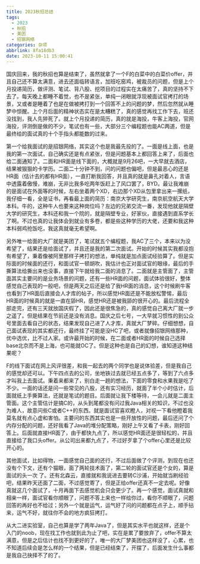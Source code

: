 ```yaml
---
title: 2023秋招总结
tags:
  - 2023
  - 秋招
  - 美团
  - 招银网络
categories: 杂项
abbrlink: 8fa18db3
date: 2023-10-11 15:00:41
---
```


国庆回来，我的秋招也算是结束了，虽然就拿了一个F的白菜中的白菜价offer，并且自己还不算太满意，进去还面临转语言，加班吃窑鸡，被裁员的问题，但是上个月投递简历，做评测、笔试、背八股、挖项目的过程实在太痛苦了，真的坚持不下去了。每天晚上都睡不着觉，也不是紧张，单纯一闭眼就浮现被面试官拷打的场景，又或者是睡着了也是在做被拷打到一个回答不上的问题的梦，然后忽然就从睡梦中惊醒。上个月后面的精神状态实在是太糟糕了，真的感觉再找工作下去，班还没找到，我人先猝死了。就上个月投递的简历，真的就是海投，牛客上海投，官网海投，评测倒是做的不少，笔试也有一些，大部分三个编程题也能AC两道，但是最终给的面试真的十个手指头都能数的过来。

第一个给我面试的是招银网络，其实这个也是我最先投的了。一面是线上面，也是我的第一次面试，自己确实还是有点紧张，但是问题基本上都回答上来了，后面也给二面通知了。二面和HR面是线下面的，大概就是9月26吧，一大早就去酒店，结果被狠狠的卡学历。二面二十分钟不到，问的问题也偏吧，但是最恶心的还是HR面（估计去的都有HR面），一直打断我回答，并且真的就是鼻孔对着人，言语中透露着傲慢，难崩，无非比我多吃两年饭赶上了风口罢了，BYD。最让我难崩的是面试在外面等的时候，左右坐着两个XD，右边那个XD从包里拿出来一摞纸，我仔细一看，全是证书，再看最上面的简历：南京大学研究生，南京航空航天大学本科。牛的，这种牛人也要来这种岗位吗？左边的兄弟交流一番，发现他就是隔壁大学的研究生，本科还和我一个院的，就是隔壁专业，好家伙，直接遇到直系学长了啊。不过也真的让我体会到就业有多卷，都是些这种学历的大佬，还要和我这种本科弱鸡抢饭吃，我这真就毫无希望啊。

另外唯一给面的大厂就是美团了，笔试就五个编程题，我AC了三个，本来以为没希望了，结果还是给面试了，并且还是我的第二次面试。开始的时候其实我都没抱有希望了，秉着像被阿里那样子拷打的想法，单纯就是加点面试经验算了。但是实际面的时候面的还行，和面试官一顿胡吹，我估计也正对面试官的眼缘，最后的手撕算法给撕出来也没事，直接下午就给我二面的消息了。二面就是主管面了，主管面其实主要问的是业务场景的问题，还有一些HR面的问题，面试体验很好，整体感觉自己表现的一般吧，但是两天之后还是给了我HR面的消息，这个时候刷牛客也看到了HR面后直接会人才库的帖子，所以感觉HR面还是不能放松警惕，最后HR面的时候真的就是一直在舔HR，感觉HR还是被我舔的很开心的。最后流程全部走完，还有三天就放国庆假了，因此还是很焦急的，真的感觉自己离大厂就一步之遥了。但是结果在节前还是没有消息。国庆之后七号，一大早就习惯性的到公众号里面去看自己的状态，结果发现自己进了人才库，真就大厂梦碎。仔细想想，自己面试表现的其实都还行，最终挂了可能是没HC了吧，或者就像招银网络那种，优中选优，比不过人家。或许最开始的时候，在二面或者HR面的时候自己选择base北京而不是上海，也可能就OC了。但是这种也是自己的幻想，谁知道这种结果呢？

F的线下面试在网上风评很差，和我一起去的两个同学也是说体验差，但是我自己的感觉却还可以。下午四点去的公司，坐地铁过去就已经五点多了，等到了六点多才叫我上去面试。秉着来都来了，别白走一趟的想法，下面的零食和水果我是吃了不少。一面的话还是问一些常见的八股，还有实习经历，就面了半个小时估计，后面就纸上手撕算法，还就是笔试的题目。后面就让我下楼等待，一会儿就是二面主管面。这个主管估计是搞C的，从头到尾都没有问过我Java相关的知识，不过也没为难人，故意问些C或者C++的东西。就是面试官喜欢瞪人，对视一下看他瞪着我莫名就有点心虚和害怕。主要问的东西其实也是一些开放性的问题，最后还问了个内存分配的问题，还好我看了Java的堆分配策略，刚好上午又看了卡表，刚好回答上。后面就直接HR面了，由于都快九点了，所以感觉HR面还是很轻松的，并且直接给了我口头offer。从公司出来都九点了，不过好歹拿了个offer心里还是比较开心的。

其他面试，比如得物，一面感觉自己面的还行，不过后面做了个评测，到现在也还没有个下文，还有个猫眼，面了两轮技术面了，第二轮的面试官还是个女的，算是面试的头一次 了。还有北森云，直接就和我说进去要转C沙浦，开始就当刷经验吧，结果昨天还面了二面，不过感觉寄了，但是正给offer还真不一定去呢。好像真就这几个面试了，十月再面下去感觉机会只会更少了。再一个感觉，面试真就和相亲一样，面试官看你顺眼了，问题不答上来也一样给你过，看你不顺眼了，问题回答的再好也不给过；另外一个就是运气，运气好了问的问题都在点子上，顺手拈来，运气不好，就往你不会的地方疯狂拷打。

从大二进实验室，自己也算是学了两年Java了，但是其实水平也就这样，还是个入门的noob，现在找工作也就到此为止了吧，实在是累了要放弃了，offer不算太满意，但是之后估计也找不到更好的了，唯一的大厂梦美团也这样没了，心累，也不知道后续会是怎么样的一个结果，但是已经结束了，开摆了，后面发生什么事都是我自己抉择不了的了。
